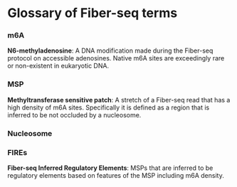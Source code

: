 # Glossary of Fiber-seq terms

### m6A
**N6-methyladenosine**: A DNA modification made during the Fiber-seq protocol on accessible adenosines. Native m6A sites are exceedingly rare or non-existent in eukaryotic DNA.

### MSP
**Methyltransferase sensitive patch**: A stretch of a Fiber-seq read that has a high density of m6A sites. Specifically it is defined as a region that is inferred to be not occluded by a nucleosome. 

### Nucleosome 


### FIREs
**Fiber-seq Inferred Regulatory Elements**: MSPs that are inferred to be regulatory elements based on features of the MSP including m6A density. 